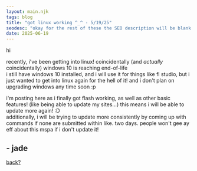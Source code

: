 ```yaml
---
layout: main.njk
tags: blog
title: "got linux working ^_^ - 5/19/25"
seodesc: "okay for the rest of these the SEO description will be blank."
date: 2025-06-19
---
```

hi

recently, i've been getting into linux! coincidentally (and *actually* coincidentally) windows 10 is reaching end-of-life\
i still have windows 10 installed, and i will use it for things like fl studio, but i just wanted to get into linux again for the hell of it! and i don't plan on upgrading windows any time soon :p

i'm posting here as i finally got flash working, as well as other basic features! (like being able to update my sites...)
this means i will be able to update more again! :D\
additionally, i will be trying to update more consistently by coming up with commands if none are submitted within like. two days. people won't gee ay eff about this mspa if i don't update it!

## - jade

[back?](../)
